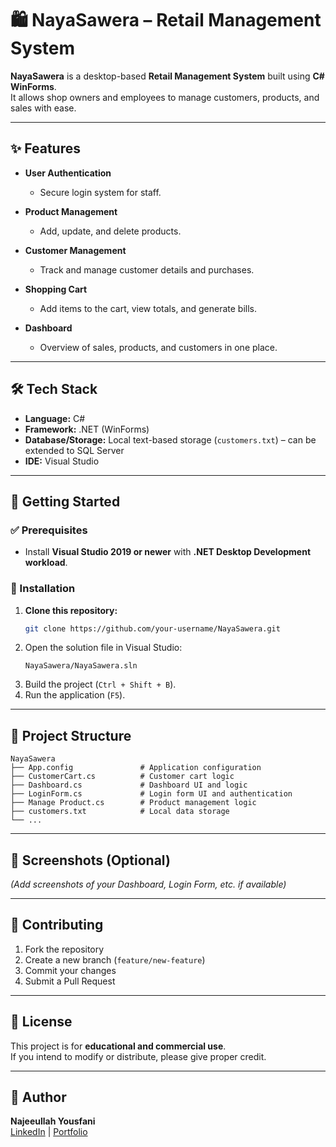 # 🛍️ NayaSawera – Retail Management System

**NayaSawera** is a desktop-based **Retail Management System** built using **C# WinForms**.  
It allows shop owners and employees to manage customers, products, and sales with ease.

---

## ✨ Features

- **User Authentication**
  - Secure login system for staff.
  
- **Product Management**
  - Add, update, and delete products.
  
- **Customer Management**
  - Track and manage customer details and purchases.
  
- **Shopping Cart**
  - Add items to the cart, view totals, and generate bills.
  
- **Dashboard**
  - Overview of sales, products, and customers in one place.

---

## 🛠️ Tech Stack

- **Language:** C#
- **Framework:** .NET (WinForms)
- **Database/Storage:** Local text-based storage (`customers.txt`) – can be extended to SQL Server
- **IDE:** Visual Studio

---

## 🚀 Getting Started

### ✅ Prerequisites
- Install **Visual Studio 2019 or newer** with **.NET Desktop Development workload**.

### 🔧 Installation
1. **Clone this repository:**
   ```bash
   git clone https://github.com/your-username/NayaSawera.git
   ```
2. Open the solution file in Visual Studio:
   ```
   NayaSawera/NayaSawera.sln
   ```
3. Build the project (`Ctrl + Shift + B`).
4. Run the application (`F5`).

---

## 📂 Project Structure

```
NayaSawera
├── App.config               # Application configuration
├── CustomerCart.cs          # Customer cart logic
├── Dashboard.cs             # Dashboard UI and logic
├── LoginForm.cs             # Login form UI and authentication
├── Manage Product.cs        # Product management logic
├── customers.txt            # Local data storage
└── ...
```

---

## 📸 Screenshots (Optional)

*(Add screenshots of your Dashboard, Login Form, etc. if available)*

---

## 🤝 Contributing

1. Fork the repository  
2. Create a new branch (`feature/new-feature`)  
3. Commit your changes  
4. Submit a Pull Request

---

## 📜 License

This project is for **educational and commercial use**.  
If you intend to modify or distribute, please give proper credit.

---

## 👤 Author

**Najeeullah Yousfani**  
[LinkedIn](https://linkedin.com/in/najeeullah) | [Portfolio](https://myportfolionextjs.vercel.app)
